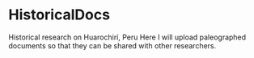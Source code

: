# HistoricalDocs
Historical research on Huarochirí, Peru
Here I will upload paleographed documents so that they can be shared with other researchers.

